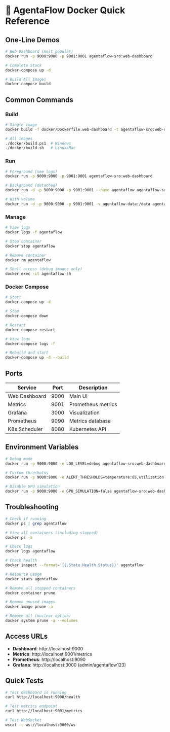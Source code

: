 # 🐳 AgentaFlow Docker Quick Reference

## One-Line Demos

```bash
# Web Dashboard (most popular)
docker run -p 9000:9000 -p 9001:9001 agentaflow-sro:web-dashboard

# Complete Stack
docker-compose up -d

# Build All Images
docker-compose build
```

## Common Commands

### Build
```bash
# Single image
docker build -f docker/Dockerfile.web-dashboard -t agentaflow-sro:web-dashboard .

# All images
./docker/build.ps1  # Windows
./docker/build.sh   # Linux/Mac
```

### Run
```bash
# Foreground (see logs)
docker run -p 9000:9000 -p 9001:9001 agentaflow-sro:web-dashboard

# Background (detached)
docker run -d -p 9000:9000 -p 9001:9001 --name agentaflow agentaflow-sro:web-dashboard

# With volume
docker run -d -p 9000:9000 -p 9001:9001 -v agentaflow-data:/data agentaflow-sro:web-dashboard
```

### Manage
```bash
# View logs
docker logs -f agentaflow

# Stop container
docker stop agentaflow

# Remove container
docker rm agentaflow

# Shell access (debug images only)
docker exec -it agentaflow sh
```

### Docker Compose
```bash
# Start
docker-compose up -d

# Stop
docker-compose down

# Restart
docker-compose restart

# View logs
docker-compose logs -f

# Rebuild and start
docker-compose up -d --build
```

## Ports

| Service | Port | Description |
|---------|------|-------------|
| Web Dashboard | 9000 | Main UI |
| Metrics | 9001 | Prometheus metrics |
| Grafana | 3000 | Visualization |
| Prometheus | 9090 | Metrics database |
| K8s Scheduler | 8080 | Kubernetes API |

## Environment Variables

```bash
# Debug mode
docker run -p 9000:9000 -e LOG_LEVEL=debug agentaflow-sro:web-dashboard

# Custom thresholds
docker run -p 9000:9000 -e ALERT_THRESHOLDS=temperature:85,utilization:90 agentaflow-sro:web-dashboard

# Disable GPU simulation
docker run -p 9000:9000 -e GPU_SIMULATION=false agentaflow-sro:web-dashboard
```

## Troubleshooting

```bash
# Check if running
docker ps | grep agentaflow

# View all containers (including stopped)
docker ps -a

# Check logs
docker logs agentaflow

# Check health
docker inspect --format='{{.State.Health.Status}}' agentaflow

# Resource usage
docker stats agentaflow

# Remove all stopped containers
docker container prune

# Remove unused images
docker image prune -a

# Remove all (nuclear option)
docker system prune -a --volumes
```

## Access URLs

- **Dashboard**: http://localhost:9000
- **Metrics**: http://localhost:9001/metrics
- **Prometheus**: http://localhost:9090
- **Grafana**: http://localhost:3000 (admin/agentaflow123)

## Quick Tests

```bash
# Test dashboard is running
curl http://localhost:9000/health

# Test metrics endpoint
curl http://localhost:9001/metrics

# Test WebSocket
wscat -c ws://localhost:9000/ws
```
